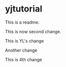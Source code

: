 # yjtutorial

This is a readme.

This is now second change.

This is YL's change

Another change

This is 4th change